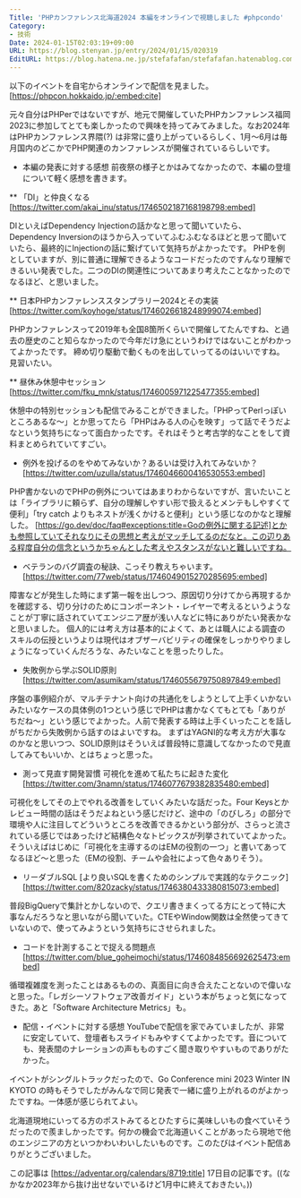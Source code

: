 ```yaml
---
Title: 'PHPカンファレンス北海道2024 本編をオンラインで視聴しました #phpcondo'
Category:
- 技術
Date: 2024-01-15T02:03:19+09:00
URL: https://blog.stenyan.jp/entry/2024/01/15/020319
EditURL: https://blog.hatena.ne.jp/stefafafan/stefafafan.hatenablog.com/atom/entry/6801883189075128183
---
```


以下のイベントを自宅からオンラインで配信を見ました。
[https://phpcon.hokkaido.jp/:embed:cite]

元々自分はPHPerではないですが、地元で開催していたPHPカンファレンス福岡2023に参加してとても楽しかったので興味を持ってみてみました。なお2024年はPHPカンファレンス界隈(?) は非常に盛り上がっているらしく、1月〜6月は毎月国内のどこかでPHP関連のカンファレンスが開催されているらしいです。

* 本編の発表に対する感想
前夜祭の様子とかはみてなかったので、本編の登壇について軽く感想を書きます。

** 「DI」と仲良くなる 
[https://twitter.com/akai_inu/status/1746502187168198798:embed]

DIといえばDependency Injectionの話かなと思って聞いていたら、Dependency Inversionのほうから入っていてふむふむなるほどと思って聞いていたら、最終的にInjectionの話に繋げていて気持ちがよかったです。
PHPを例としていますが、別に普通に理解できるようなコードだったのですんなり理解できるいい発表でした。二つのDIの関連性についてあまり考えたことなかったのでなるほど、と思いました。

** 日本PHPカンファレンススタンプラリー2024とその実装
[https://twitter.com/koyhoge/status/1746026618248999074:embed]

PHPカンファレンスって2019年も全国8箇所くらいで開催してたんですね、と過去の歴史のこと知らなかったので今年だけ急にというわけではないことがわかってよかったです。
締め切り駆動で動くものを出していってるのはいいですね。見習いたい。

** 昼休み休憩中セッション
[https://twitter.com/fku_mnk/status/1746005971225477355:embed]

休憩中の特別セッションも配信でみることができました。「PHPってPerlっぽいところあるな〜」とか思ってたら「PHPはみる人の心を映す」って話でそうだよなという気持ちになって面白かったです。それはそうと考古学的なことをして資料まとめられていてすごい。

* 例外を投げるのをやめてみないか？あるいは受け入れてみないか？
[https://twitter.com/uzulla/status/1746046600416530553:embed]

PHP書かないのでPHPの例外についてはあまりわからないですが、言いたいことは「ライブラリに頼らず、自分の理解しやすい形で扱えるとメンテもしやすくて便利」「try catch よりもネストが浅くかけると便利」という感じなのかなと理解した。
[https://go.dev/doc/faq#exceptions:title=Goの例外に関する記述]とかも参照していてそれなりにその思想と考えがマッチしてるのだなと。この辺りある程度自分の信念というかちゃんとした考えやスタンスがないと難しいですね。

* ベテランのバグ調査の秘訣、こっそり教えちゃいます。
[https://twitter.com/77web/status/1746049015270285695:embed]

障害などが発生した時にまず第一報を出しつつ、原因切り分けてから再現するかを確認する、切り分けのためにコンポーネント・レイヤーで考えるというようなことが丁寧に話されていてエンジニア歴が浅い人などに特にありがたい発表かなと思いました。
個人的には考え方は基本的によくて、あとは職人による調査のスキルの伝授というよりは現代はオブザーバビリティの確保をしっかりやりましょうになっていくんだろうな、みたいなことを思ったりした。

* 失敗例から学ぶSOLID原則
[https://twitter.com/asumikam/status/1746055679750897849:embed]

序盤の事例紹介が、マルチテナント向けの共通化をしようとして上手くいかないみたいなケースの具体例の1つという感じでPHPは書かなくてもとても「ありがちだね〜」という感じでよかった。人前で発表する時は上手くいったことを話しがちだから失敗例から話すのはよいですね。
まずはYAGNI的な考え方が大事なのかなと思いつつ、SOLID原則はそういえば普段特に意識してなかったので見直してみてもいいか、とはちょっと思った。

* 測って見直す開発習慣 可視化を進めて私たちに起きた変化
[https://twitter.com/3namn/status/1746077679382835480:embed]

可視化をしてその上でやれる改善をしていくみたいな話だった。Four Keysとかレビュー時間の話はそうだよねという感じだけど、途中の「のびしろ」の部分で環境や人に注目してどういうところを改善できるかという部分が、さらっと流されている感じではあったけど結構色々なトピックスが列挙されていてよかった。そういえばはじめに「可視化を主導するのはEMの役割の一つ」と書いてあってなるほど〜と思った（EMの役割、チームや会社によって色々ありそう）。

* リーダブルSQL [より良いSQLを書くためのシンプルで実践的なテクニック]
[https://twitter.com/820zacky/status/1746380433380815073:embed]

普段BigQueryで集計とかしないので、クエリ書きまくってる方にとって特に大事なんだろうなと思いながら聞いていた。CTEやWindow関数は全然使ってきていないので、使ってみようという気持ちにさせられました。

* コードを計測することで捉える問題点
[https://twitter.com/blue_goheimochi/status/1746084856692625473:embed]

循環複雑度を測ったことはあるものの、真面目に向き合えたことないので偉いなと思った。「レガシーソフトウェア改善ガイド」という本がちょっと気になってきた。あと「Software Architecture Metrics」も。

* 配信・イベントに対する感想
YouTubeで配信を家でみていましたが、非常に安定していて、登壇者もスライドもみやすくてよかったです。音についても、発表間のナレーションの声もものすごく聞き取りやすいものでありがたかった。

イベントがシングルトラックだったので、Go Conference mini 2023 Winter IN KYOTO の時もそうでしたがみんなで同じ発表で一緒に盛り上がれるのがよかったですね。一体感が感じられてよい。

北海道現地にいってる方のポストみてるとひたすらに美味しいもの食べていそうだったので羨ましかったです。何かの機会で北海道いくことがあったら現地で他のエンジニアの方といつかわいわいしたいものです。このたびはイベント配信ありがとうございました。

この記事は [https://adventar.org/calendars/8719:title] 17日目の記事です。((なかなか2023年から抜け出せないでいるけど1月中に終えておきたい。))


